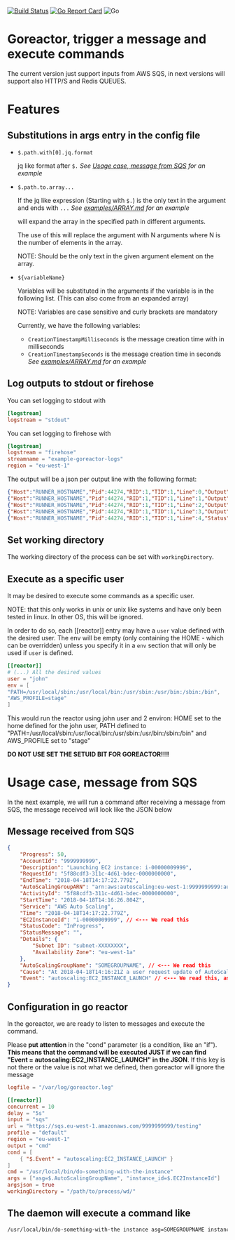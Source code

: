 [![Build Status](https://travis-ci.org/gabrielperezs/goreactor.svg?branch=master)](https://travis-ci.org/gabrielperezs/goreactor) [![Go Report Card](https://goreportcard.com/badge/github.com/gabrielperezs/goreactor)](https://goreportcard.com/report/github.com/gabrielperezs/goreactor)
![Go](https://github.com/gabrielperezs/goreactor/workflows/Go/badge.svg?branch=master)

Goreactor, trigger a message and execute commands
=================================================

The current version just support inputs from AWS SQS, in next versions will support also HTTP/S and Redis QUEUES.

Features
========

Substitutions in args entry in the config file
----------------------------------------------

- `$.path.with[0].jq.format`

    jq like format after `$.` _See [Usage case, message from SQS](#usage-case-message-from-sqs) for an example_

- `$.path.to.array...`

    If the jq like expression (Starting with `$.`) is the only text in the argument and ends with `...` _See [examples/ARRAY.md](examples/ARRAY.md) for an example_

    will expand the array in the specified path in different arguments.

    The use of this will replace the argument with N arguments where N is the number of elements in the array.

    NOTE: Should be the only text in the given argument element on the array.

- `${variableName}`

    Variables will be substituted in the arguments if the variable is in the following list. (This can also come from an expanded array)

    NOTE: Variables are case sensitive and curly brackets are mandatory

    Currently, we have the following variables:
    - `CreationTimestampMilliseconds` is the message creation time with in milliseconds
    - `CreationTimestampSeconds` is the message creation time in seconds _See [examples/ARRAY.md](examples/ARRAY.md) for an example_

Log outputs to stdout or firehose
----------------------------------

You can set logging to stdout with
```toml
[logstream]
logstream = "stdout"
```

You can set logging to firehose with
```toml
[logstream]
logstream = "firehose"
streamname = "example-goreactor-logs"
region = "eu-west-1"
```

The output will be a json per output line with the following format:
```json
{"Host":"RUNNER_HOSTNAME","Pid":44274,"RID":1,"TID":1,"Line":0,"Output":"./print_some_lines_and_exit ","Status":"CMD","Timestamp":1635149955}
{"Host":"RUNNER_HOSTNAME","Pid":44274,"RID":1,"TID":1,"Line":1,"Output":"first line","Status":"RUN","Timestamp":1635149955}
{"Host":"RUNNER_HOSTNAME","Pid":44274,"RID":1,"TID":1,"Line":2,"Output":"second line","Status":"RUN","Timestamp":1635149955}
{"Host":"RUNNER_HOSTNAME","Pid":44274,"RID":1,"TID":1,"Line":3,"Output":"last line","Status":"RUN","Timestamp":1635149955}
{"Host":"RUNNER_HOSTNAME","Pid":44274,"RID":1,"TID":1,"Line":4,"Status":"END","Elapse":3.067383247,"Timestamp":1635149955}
```


Set working directory
---------------------

The working directory of the process can be set with `workingDirectory`.

Execute as a specific user
--------------------------

It may be desired to execute some commands as a specific user.

NOTE: that this only works in unix or unix like systems and have only been tested in linux. In other OS, this will be ignored.

In order to do so, each [[reactor]] entry may have a `user` value defined with the desired user.
The env will be empty (only containing the HOME - which can be overridden) unless you specify it in a `env` section
that will only be used if `user` is defined.

```toml
[[reactor]]
# (...) All the desired values
user = "john"
env = [
"PATH=/usr/local/sbin:/usr/local/bin:/usr/sbin:/usr/bin:/sbin:/bin",
"AWS_PROFILE=stage"
]
```

This would run the reactor using john user and 2 environ: HOME set to the home defined for the john user,
PATH defined to "PATH=/usr/local/sbin:/usr/local/bin:/usr/sbin:/usr/bin:/sbin:/bin" and AWS_PROFILE set to "stage"

**DO NOT USE SET THE SETUID BIT FOR GOREACTOR!!!!**

Usage case, message from SQS
===========================

In the next example, we will run a command after receiving a message from SQS, the message received will look like the JSON below

Message received from SQS
------------------------

```json
{
    "Progress": 50,
    "AccountId": "9999999999",
    "Description": "Launching EC2 instance: i-00000009999",
    "RequestId": "5f88cdf3-311c-4d61-bdec-0000000000",
    "EndTime": "2018-04-18T14:17:22.779Z",
    "AutoScalingGroupARN": "arn:aws:autoscaling:eu-west-1:9999999999:autoScalingGroup:0b35d38a-8270-45d0-a0d8-0000000000:autoScalingGroupName/SOMEGROUPNAME",
    "ActivityId": "5f88cdf3-311c-4d61-bdec-0000000000",
    "StartTime": "2018-04-18T14:16:26.804Z",
    "Service": "AWS Auto Scaling",
    "Time": "2018-04-18T14:17:22.779Z",
    "EC2InstanceId": "i-00000009999", // <--- We read this
    "StatusCode": "InProgress",
    "StatusMessage": "",
    "Details": {
        "Subnet ID": "subnet-XXXXXXXX",
        "Availability Zone": "eu-west-1a"
    },
    "AutoScalingGroupName": "SOMEGROUPNAME", // <--- We read this
    "Cause": "At 2018-04-18T14:16:21Z a user request update of AutoScalingGroup constraints to min: 1, max: 5, desired: 3 changing the desired capacity from 2 to 3....",
    "Event": "autoscaling:EC2_INSTANCE_LAUNCH" // <--- We read this, as condition
}
```

Configuration in go reactor
---------------------------

In the goreactor, we are ready to listen to messages and execute the command.

Please __put attention__ in the "cond" parameter (is a condition, like an "if"). __This means that the command will be executed JUST if we can find "Event = autoscaling:EC2_INSTANCE_LAUNCH" in the JSON__. If this key is not there or the value is not what we defined, then goreactor will ignore the message


```toml
logfile = "/var/log/goreactor.log"

[[reactor]]
concurrent = 10
delay = "5s"
input = "sqs"
url = "https://sqs.eu-west-1.amazonaws.com/9999999999/testing"
profile = "default"
region = "eu-west-1"
output = "cmd"
cond = [
    { "$.Event" = "autoscaling:EC2_INSTANCE_LAUNCH" }
]
cmd = "/usr/local/bin/do-something-with-the-instance"
args = ["asg=$.AutoScalingGroupName", "instance_id=$.EC2InstanceId"]
argsjson = true
workingDirectory = "/path/to/process/wd/"
```


The daemon will execute a command like
--------------------------------------

```bash
/usr/local/bin/do-something-with-the instance asg=SOMEGROUPNAME instance_id=i-00000009999
```
